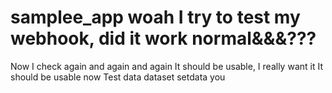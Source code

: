 # samplee_app woah I try to test my webhook, did it work normal&&&???
Now I check again and again
and again
It should be usable, I really want it
It should be usable now
Test data dataset setdata
you
